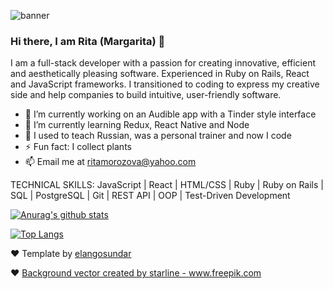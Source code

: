 

![banner](https://res.cloudinary.com/diexi8g0j/image/upload/v1609988893/logo_sssksz.jpg)

### Hi there, I am Rita (Margarita) 👋

I am a full-stack developer with a passion for creating innovative, efficient and aesthetically pleasing software. Experienced in Ruby on Rails, React and JavaScript frameworks. I transitioned to coding to express my creative side and help companies to build intuitive, user-friendly software.


- 🔭 I’m currently working on an Audible app with a Tinder style interface 
- 🌱 I’m currently learning Redux, React Native and Node
- 👯 I used to teach Russian, was a personal trainer and now I code
- ⚡ Fun fact: I collect plants
- 📫 Email me at ritamorozova@yahoo.com

TECHNICAL SKILLS: JavaScript | React | HTML/CSS | Ruby | Ruby on Rails | SQL | PostgreSQL | Git | REST API | OOP | Test-Driven Development

[![Anurag's github stats](https://github-readme-stats.vercel.app/api?username=rita-morozova&show_icons=true&theme=buefy)](https://github.com/anuraghazra/github-readme-stats)

[![Top Langs](https://github-readme-stats.vercel.app/api/top-langs/?username=rita-morozova&layout=compact&theme=buefy)](https://github.com/anuraghazra/github-readme-stats)


❤️  Template by [elangosundar](https://github.com/elangosundar/awesome-README-templates) 

❤️  <a href='https://www.freepik.com/vectors/background'>Background vector created by starline - www.freepik.com</a>
